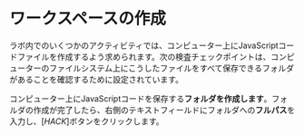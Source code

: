 # ワークスペースの作成

ラボ内でのいくつかのアクティビティでは、コンピューター上にJavaScriptコードファイルを作成するよう求められます。次の検査チェックポイントは、コンピューターのファイルシステム上にこうしたファイルをすべて保存できるフォルダがあることを確認するために設定されています。

コンピューター上にJavaScriptコードを保存する**フォルダを作成します**。フォルダの作成が完了したら、右側のテキストフィールドにフォルダへの**フルパス**を入力し、[*HACK*]ボタンをクリックします。